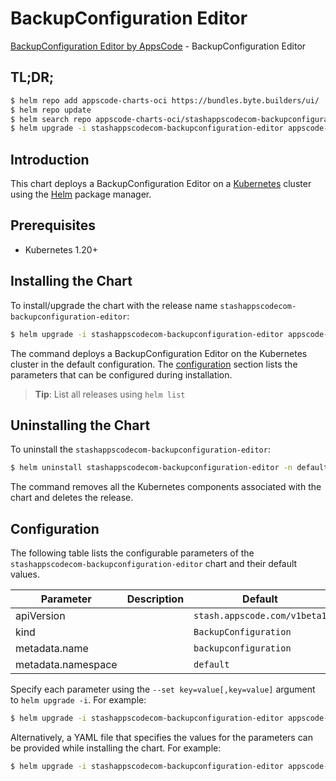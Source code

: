 # BackupConfiguration Editor

[BackupConfiguration Editor by AppsCode](https://appscode.com) - BackupConfiguration Editor

## TL;DR;

```bash
$ helm repo add appscode-charts-oci https://bundles.byte.builders/ui/
$ helm repo update
$ helm search repo appscode-charts-oci/stashappscodecom-backupconfiguration-editor --version=v0.8.0
$ helm upgrade -i stashappscodecom-backupconfiguration-editor appscode-charts-oci/stashappscodecom-backupconfiguration-editor -n default --create-namespace --version=v0.8.0
```

## Introduction

This chart deploys a BackupConfiguration Editor on a [Kubernetes](http://kubernetes.io) cluster using the [Helm](https://helm.sh) package manager.

## Prerequisites

- Kubernetes 1.20+

## Installing the Chart

To install/upgrade the chart with the release name `stashappscodecom-backupconfiguration-editor`:

```bash
$ helm upgrade -i stashappscodecom-backupconfiguration-editor appscode-charts-oci/stashappscodecom-backupconfiguration-editor -n default --create-namespace --version=v0.8.0
```

The command deploys a BackupConfiguration Editor on the Kubernetes cluster in the default configuration. The [configuration](#configuration) section lists the parameters that can be configured during installation.

> **Tip**: List all releases using `helm list`

## Uninstalling the Chart

To uninstall the `stashappscodecom-backupconfiguration-editor`:

```bash
$ helm uninstall stashappscodecom-backupconfiguration-editor -n default
```

The command removes all the Kubernetes components associated with the chart and deletes the release.

## Configuration

The following table lists the configurable parameters of the `stashappscodecom-backupconfiguration-editor` chart and their default values.

|     Parameter      | Description |                 Default                 |
|--------------------|-------------|-----------------------------------------|
| apiVersion         |             | <code>stash.appscode.com/v1beta1</code> |
| kind               |             | <code>BackupConfiguration</code>        |
| metadata.name      |             | <code>backupconfiguration</code>        |
| metadata.namespace |             | <code>default</code>                    |


Specify each parameter using the `--set key=value[,key=value]` argument to `helm upgrade -i`. For example:

```bash
$ helm upgrade -i stashappscodecom-backupconfiguration-editor appscode-charts-oci/stashappscodecom-backupconfiguration-editor -n default --create-namespace --version=v0.8.0 --set apiVersion=stash.appscode.com/v1beta1
```

Alternatively, a YAML file that specifies the values for the parameters can be provided while
installing the chart. For example:

```bash
$ helm upgrade -i stashappscodecom-backupconfiguration-editor appscode-charts-oci/stashappscodecom-backupconfiguration-editor -n default --create-namespace --version=v0.8.0 --values values.yaml
```
